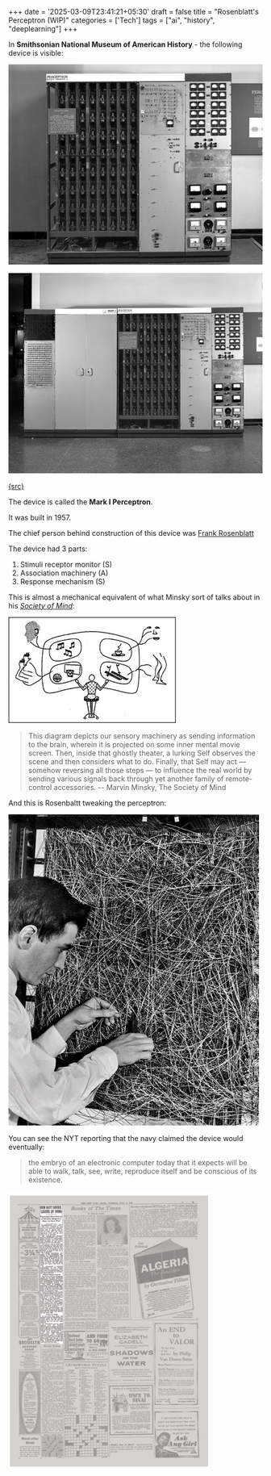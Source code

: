 +++
date = '2025-03-09T23:41:21+05:30'
draft = false
title = "Rosenblatt's Perceptron (WIP)"
categories = ['Tech']
tags = ["ai", "history", "deeplearning"]
+++


In **Smithsonian National Museum of American History** - the following device
is visible:

![rosenblatt perceptron in museum](1.jpg)

![S (Stimuli), A (Association), R (Response)](2.jpg)

[(src)](https://americanhistory.si.edu/collections/object/nmah_334414)

The device is called the **Mark I Perceptron**.

It was built in 1957.

The chief person behind construction of this device was [Frank Rosenblatt](https://en.wikipedia.org/wiki/Frank_Rosenblatt)


The device had 3 parts:

1. Stimuli receptor monitor (S)
2. Association machinery (A)
3. Response mechanism (S)

This is almost a mechanical equivalent of what Minsky sort of talks
about in his [*Society of Mind*](http://aurellem.org/society-of-mind/som-5.3.html):

![Minsky's Description](3.png)

> This diagram depicts our sensory machinery as sending information to the brain, wherein it is projected on some inner mental movie screen. Then, inside that ghostly theater, a lurking Self observes the scene and then considers what to do. Finally, that Self may act — somehow reversing all those steps — to influence the real world by sending various signals back through yet another family of remote-control accessories.
-- Marvin Minsky, The Society of Mind

And this is Rosenbaltt tweaking the perceptron:

![Rosenbaltt Working with Perceptron](4.jpg)

You can see the NYT reporting that the navy claimed the device
would eventually:

> the embryo of an electronic computer today that it expects will be able to walk, talk, see, write, reproduce itself and be conscious of its existence.

![The Prediction](6.png)